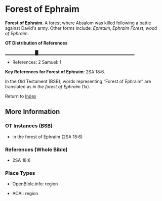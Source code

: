 # Forest of Ephraim
**Forest of Ephraim**. 
A forest where Absalom was killed following a battle against David's army. 
Other forms include: 
*Ephraim*, *Ephraim Forest*, *wood of Ephraim*. 


**OT Distribution of References**

▁▁▁▁▁▁▁▁▁█▁▁▁▁▁▁▁▁▁▁▁▁▁▁▁▁▁▁▁▁▁▁▁▁▁▁▁▁▁
* References: 2 Samuel: 1



**Key References for Forest of Ephraim**: 
2SA 18:6. 


In the Old Testament (BSB), words representing “Forest of Ephraim” are translated as 
*in the forest of Ephraim* (1x). 




Return to [Index](00-Index.md)

## More Information

### OT Instances (BSB)

* in the forest of Ephraim (2SA 18:6)



### References (Whole Bible)

* 2SA 18:6


### Place Types

* OpenBible.info: region

* ACAI: region




